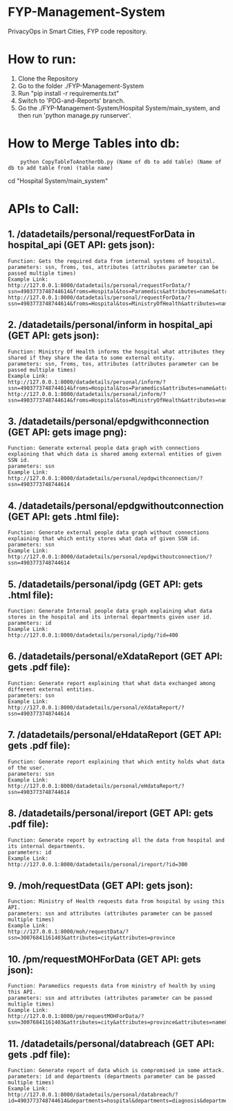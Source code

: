 # FYP-Management-System

PrivacyOps in Smart Cities, FYP code repository.

# How to run:

1. Clone the Repository
2. Go to the folder ./FYP-Management-System
3. Run "pip install -r requirements.txt"
4. Switch to 'PDG-and-Reports' branch.
5. Go the ./FYP-Management-System/Hospital System/main_system, and then run 'python manage.py runserver'.

# How to Merge Tables into db:
```
    python CopyTableToAnotherDb.py (Name of db to add table) (Name of db to add table from) (table name)
```

cd "Hospital System/main_system"

# APIs to Call:
## 1. /datadetails/personal/requestForData in hospital_api (GET API: gets json):
    Function: Gets the required data from internal systems of hospital.
    parameters: ssn, froms, tos, attributes (attributes parameter can be passed multiple times)
    Example Link:
    http://127.0.0.1:8000/datadetails/personal/requestForData/?ssn=4903773748744614&froms=Hospital&tos=Paramedics&attributes=name&attributes=city&attributes=province
    http://127.0.0.1:8000/datadetails/personal/requestForData/?ssn=4903773748744614&froms=Hospital&tos=MinistryOfHealth&attributes=name&attributes=province
    
## 2. /datadetails/personal/inform in hospital_api (GET API: gets json):
    Function: Ministry Of Health informs the hospital what attributes they shared if they share the data to some external entity.
    parameters: ssn, froms, tos, attributes (attributes parameter can be passed multiple times)
    Example Link:
    http://127.0.0.1:8000/datadetails/personal/inform/?ssn=4903773748744614&froms=Hospital&tos=Paramedics&attributes=name&attributes=city&attributes=province
    http://127.0.0.1:8000/datadetails/personal/inform/?ssn=4903773748744614&froms=Hospital&tos=MinistryOfHealth&attributes=name&attributes=province
    
## 3. /datadetails/personal/epdgwithconnection (GET API: gets image png):
    Function: Generate external people data graph with connections explaining that which data is shared among external entities of given SSN id.
    parameters: ssn
    Example Link:
    http://127.0.0.1:8000/datadetails/personal/epdgwithconnection/?ssn=4903773748744614
    
## 4. /datadetails/personal/epdgwithoutconnection (GET API: gets .html file):
    Function: Generate external people data graph without connections explaining that which entity stores what data of given SSN id.
    parameters: ssn
    Example Link:
    http://127.0.0.1:8000/datadetails/personal/epdgwithoutconnection/?ssn=4903773748744614
    
## 5. /datadetails/personal/ipdg (GET API: gets .html file):
    Function: Generate Internal people data graph explaining what data stores in the hospital and its internal departments given user id.
    parameters: id
    Example Link:
    http://127.0.0.1:8000/datadetails/personal/ipdg/?id=400
    
## 6. /datadetails/personal/eXdataReport (GET API: gets .pdf file):
    Function: Generate report explaining that what data exchanged among different external entities.
    parameters: ssn
    Example Link:
    http://127.0.0.1:8000/datadetails/personal/eXdataReport/?ssn=4903773748744614
    
## 7. /datadetails/personal/eHdataReport (GET API: gets .pdf file):
    Function: Generate report explaining that which entity holds what data of the user.
    parameters: ssn
    Example Link:
    http://127.0.0.1:8000/datadetails/personal/eHdataReport/?ssn=4903773748744614
    
## 8. /datadetails/personal/ireport (GET API: gets .pdf file):
    Function: Generate report by extracting all the data from hospital and its internal departments.
    parameters: id
    Example Link:
    http://127.0.0.1:8000/datadetails/personal/ireport/?id=300
  
## 9. /moh/requestData (GET API: gets json):
    Function: Ministry of Health requests data from hospital by using this API.
    parameters: ssn and attributes (attributes parameter can be passed multiple times)
    Example Link:
    http://127.0.0.1:8000/moh/requestData/?ssn=30076841161403&attributes=city&attributes=province
  
## 10. /pm/requestMOHForData (GET API: gets json):
    Function: Paramedics requests data from ministry of health by using this API.
    parameters: ssn and attributes (attributes parameter can be passed multiple times)
    Example Link:
    http://127.0.0.1:8000/pm/requestMOHForData/?ssn=30076841161403&attributes=city&attributes=province&attributes=name&attributes=diagnose
    

## 11. /datadetails/personal/databreach (GET API: gets .pdf file):
    Function: Generate report of data which is compromised in some attack.
    parameters: id and departments (departments parameter can be passed multiple times)
    Example Link:
    http://127.0.0.1:8000/datadetails/personal/databreach/?id=4903773748744614&departments=hospital&departments=diagnosis&departments=prescriptions
